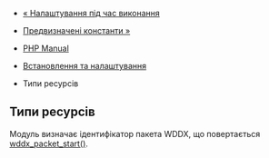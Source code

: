 - [« Налаштування під час виконання](wddx.configuration.md)
- [Предвизначені константи »](wddx.constants.md)

- [PHP Manual](index.md)
- [Встановлення та налаштування](wddx.setup.md)
- Типи ресурсів

## Типи ресурсів

Модуль визначає ідентифікатор пакета WDDX, що повертається
[wddx_packet_start()](function.wddx-packet-start.md).
